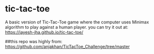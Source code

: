 # tic-tac-toe
A basic version of Tic-Tac-Toe game where the computer uses Minimax algorithm to play against a human player.
you can try it out at: https://jayesh-jha.github.io/tic-tac-toe/


##this repo was highly from: https://github.com/anjakhan/TicTacToe_Challenge/tree/master
